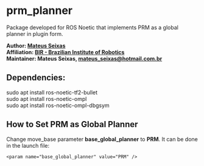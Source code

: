 # prm_planner
Package developed for ROS Noetic that implements PRM as a global planner in plugin form.<br />

**Author: [Mateus Seixas](https://github.com/seixasxbr)<br />
Affiliation: [BIR - Brazilian Institute of Robotics](https://github.com/Brazilian-Institute-of-Robotics)<br />
Maintainer: Mateus Seixas, mateus_seixas@hotmail.com.br**

## Dependencies:<br />
sudo apt install ros-noetic-tf2-bullet<br />
sudo apt install ros-noetic-ompl<br />
sudo apt install ros-noetic-ompl-dbgsym

## How to Set PRM as Global Planner 

Change move_base parameter **base_global_planner** to **PRM**.
It can be done in the launch file:
```
<param name="base_global_planner" value="PRM" />
```